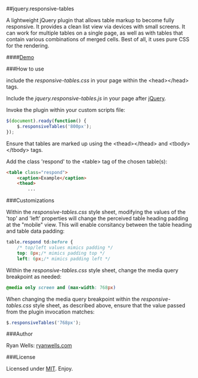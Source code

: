 ##jquery.responsive-tables

A lightweight jQuery plugin  that allows table markup to become fully responsive. It provides a clean list  view via devices with small screens. It can work for multiple tables on a  single page, as well as with tables that contain various combinations of merged  cells. Best of all, it uses pure CSS for the rendering. 

####<a href="http://ryanwells.com/examples/responsive-tables/" target="_blank">Demo</a>

###How to use

include the <em>responsive-tables.css</em> in your page within the &lt;head&gt;&lt;/head&gt; tags.

Include the <em>jquery.responsive-tables.js</em> in your page after <a href="http://jquery.com/download/" target="_blank">jQuery</a>.

Invoke the plugin within your custom scripts file: 
```javascript
$(document).ready(function() {
    $.responsiveTables('800px');    
});    
```
Ensure that tables are marked up using the &lt;thead&gt;&lt;/thead&gt; and &lt;tbody&gt;&lt;/tbody&gt; tags.

Add the class 'respond' to the &lt;table&gt; tag of the chosen table(s):
```html
<table class="respond">
    <caption>Example</caption>
    <thead>
        ...
```
###Customizations 

Within the <em>responsive-tables.css</em> style sheet, modifying the values of the 'top' and 'left' properties will change the perceived table heading padding at the &quot;mobile&quot; view. This will enable consitancy between the table heading and table data padding:
```css
table.respond td:before { 
    /* top/left values mimics padding */
    top: 8px;/* mimics padding top */
    left: 6px;/* mimics padding left */
```

Within the <em>responsive-tables.css</em> style sheet, change the media query breakpoint as needed:
```css
@media only screen and (max-width: 768px) 
```
When changing the media query breakpoint within the <em>responsive-tables.css</em> style sheet, as described above, ensure that the value passed from the plugin invocation matches: 
```javascript
$.responsiveTables('768px');    
```

###Author

Ryan Wells: [ryanwells.com][twitter]

###License

Licensed under [MIT][mit]. Enjoy.

[twitter]: http://ryanwells.com
[mit]: http://www.opensource.org/licenses/mit-license.php
[jquery]: http://jquery.com/